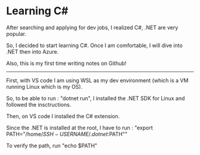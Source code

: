 # Learning C#

After searching and applying for dev jobs, I realized C#, .NET are very popular.

So, I decided to start learning C#. Once I am comfortable, I will dive into .NET then into Azure.

Also, this is my first time writing notes on Github!

---

First, with VS code I am using WSL as my dev environment (which is a VM running Linux which is my OS).

So, to be able to run : "dotnet run", I installed the .NET SDK for Linux and followed the insctructions.

Then, on VS code I installed the C# extension.

Since the .NET is installed at the root, I have to run : "export PATH="/home/$SSH-USERNAME/.dotnet:$PATH""

To verify the path, run "echo $PATH"
